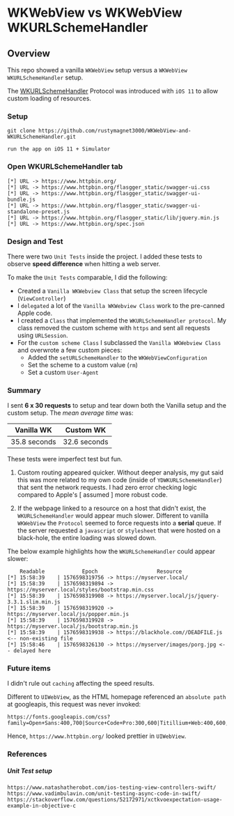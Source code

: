 # WKWebView vs WKWebView WKURLSchemeHandler
## Overview
This repo showed a vanilla `WKWebView` setup versus a `WKWebView WKURLSchemeHandler` setup.

The [WKURLSchemeHandler](https://developer.apple.com/documentation/webkit/wkurlschemehandler) Protocol was introduced with `iOS 11` to allow custom loading of resources.

### Setup
```
git clone https://github.com/rustymagnet3000/WKWebView-and-WKURLSchemeHandler.git

run the app on iOS 11 + Simulator

```
### Open WKURLSchemeHandler tab
```
[*]	URL -> https://www.httpbin.org/
[*]	URL -> https://www.httpbin.org/flasgger_static/swagger-ui.css
[*]	URL -> https://www.httpbin.org/flasgger_static/swagger-ui-bundle.js
[*]	URL -> https://www.httpbin.org/flasgger_static/swagger-ui-standalone-preset.js
[*]	URL -> https://www.httpbin.org/flasgger_static/lib/jquery.min.js
[*]	URL -> https://www.httpbin.org/spec.json
```
### Design and Test
There were two `Unit Tests` inside the project.  I added these tests to observe **speed difference** when hitting a web server.

To make the `Unit Tests` comparable, I did the following:

  - Created a `Vanilla WKWebview Class` that setup the screen lifecycle (`ViewController`)
  - I `delegated` a lot of the `Vanilla WKWebview Class` work to the pre-canned Apple code.
  - I created a `Class` that implemented the `WKURLSchemeHandler protocol`.  My class removed the custom scheme with `https` and sent all requests using `URLSession`.
  - For the `custom scheme Class` I subclassed the `Vanilla WKWebview Class` and overwrote a few custom pieces:
    - Added the `setURLSchemeHandler` to the `WKWebViewConfiguration`
    - Set the scheme to a custom value (`rm`)
    - Set a custom `User-Agent`

### Summary
I sent **6 x 30 requests** to setup and tear down both the Vanilla setup and the custom setup.  The _mean average time_ was:

Vanilla WK | Custom WK
--|--
35.8 seconds | 32.6 seconds

These tests were imperfect test but fun.

1. Custom routing appeared quicker.  Without deeper analysis, my gut said this was more related to my own code  (inside of `YDWKURLSchemeHandler`) that sent the network requests.  I had zero error checking logic compared to Apple's [ assumed ] more robust code.

2. If the webpage linked to a resource on a host that didn't exist, the `WKURLSchemeHandler` would appear much slower.  Different to vanilla `WKWebView` the `Protocol` seemed to force requests into a **serial** queue.  If the server requested a `javascript` or `stylesheet` that were hosted on a black-hole, the entire loading was slowed down.

The below example highlights how the `WKURLSchemeHandler` could appear slower:
```
    Readable		    Epoch			        Resource
[*]	15:58:39	| 1576598319756	-> https://myserver.local/
[*]	15:58:39	| 1576598319894	-> https://myserver.local/styles/bootstrap.min.css
[*]	15:58:39	| 1576598319908	-> https://myserver.local/js/jquery-3.3.1.slim.min.js
[*]	15:58:39	| 1576598319920	-> https://myserver.local/js/popper.min.js
[*]	15:58:39	| 1576598319928	-> https://myserver.local/js/bootstrap.min.js
[*]	15:58:39	| 1576598319938	-> https://blackhole.com//DEADFILE.js <-- non-existing file
[*]	15:58:46	| 1576598326130	-> https://myserver/images/porg.jpg <-- delayed here
```

### Future items
I didn't rule out `caching` affecting the speed results.

Different to `UIWebView`, as the HTML homepage referenced an `absolute path` at googleapis, this request was never invoked:
```
https://fonts.googleapis.com/css?family=Open+Sans:400,700|Source+Code+Pro:300,600|Titillium+Web:400,600,700
```
Hence, `https://www.httpbin.org/` looked prettier in `UIWebView`.



### References
##### Unit Test setup
```
https://www.natashatherobot.com/ios-testing-view-controllers-swift/
https://www.vadimbulavin.com/unit-testing-async-code-in-swift/
https://stackoverflow.com/questions/52172971/xctkvoexpectation-usage-example-in-objective-c
```
